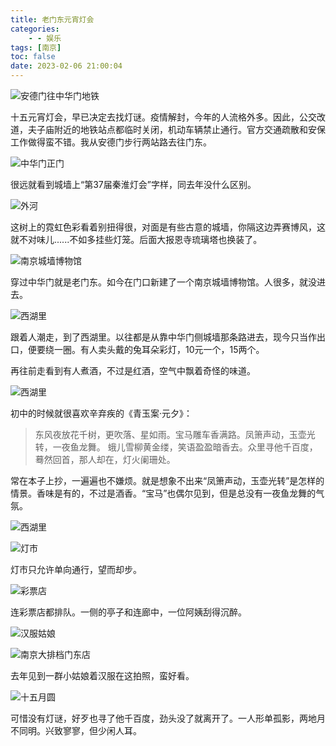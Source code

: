 ```yaml
---
title: 老门东元宵灯会
categories:
    - - 娱乐
tags: [南京]
toc: false
date: 2023-02-06 21:00:04
---
```


![安德门往中华门地铁](https://mdreame-1315121834.cos.ap-hongkong.myqcloud.com/markdown-img/202302062113117.jpg)

十五元宵灯会，早已决定去找灯谜。疫情解封，今年的人流格外多。因此，公交改道，夫子庙附近的地铁站点都临时关闭，机动车辆禁止通行。官方交通疏散和安保工作做得蛮不错。我从安德门步行两站路去往门东。



<!-- more -->



![中华门正门](https://mdreame-1315121834.cos.ap-hongkong.myqcloud.com/markdown-img/202302062121980.jpg)

很远就看到城墙上“第37届秦淮灯会”字样，同去年没什么区别。

![外河](https://mdreame-1315121834.cos.ap-hongkong.myqcloud.com/markdown-img/202302062124949.jpg)

这树上的霓虹色彩看着别扭得很，对面是有些古意的城墙，你隔这边弄赛博风，这就不对味儿......不如多挂些灯笼。后面大报恩寺琉璃塔也换装了。

![南京城墙博物馆](https://mdreame-1315121834.cos.ap-hongkong.myqcloud.com/markdown-img/202302062130883.jpg)

穿过中华门就是老门东。如今在门口新建了一个南京城墙博物馆。人很多，就没进去。

![西湖里](https://mdreame-1315121834.cos.ap-hongkong.myqcloud.com/markdown-img/202302062129106.jpg)

跟着人潮走，到了西湖里。以往都是从靠中华门侧城墙那条路进去，现今只当作出口，便要绕一圈。有人卖头戴的兔耳朵彩灯，10元一个，15两个。

再往前走看到有人煮酒，不过是红酒，空气中飘着奇怪的味道。

![西湖里](https://mdreame-1315121834.cos.ap-hongkong.myqcloud.com/markdown-img/202302062129853.jpg)

初中的时候就很喜欢辛弃疾的《青玉案·元夕》：


> 东风夜放花千树，更吹落、星如雨。宝马雕车香满路。凤箫声动，玉壶光转，一夜鱼龙舞。
> 蛾儿雪柳黄金缕，笑语盈盈暗香去。众里寻他千百度，蓦然回首，那人却在，灯火阑珊处。

常在本子上抄，一遍遍也不嫌烦。就是想象不出来“凤箫声动，玉壶光转”是怎样的情景。香味是有的，不过是酒香。“宝马”也偶尔见到，但是总没有一夜鱼龙舞的气氛。

![西湖里](https://mdreame-1315121834.cos.ap-hongkong.myqcloud.com/markdown-img/202302062129651.jpg)

![灯市](https://mdreame-1315121834.cos.ap-hongkong.myqcloud.com/markdown-img/202302062111338.jpg)

灯市只允许单向通行，望而却步。

![彩票店](https://mdreame-1315121834.cos.ap-hongkong.myqcloud.com/markdown-img/202302062131865.jpg)

连彩票店都排队。一侧的亭子和连廊中，一位阿姨刮得沉醉。

![汉服姑娘](https://mdreame-1315121834.cos.ap-hongkong.myqcloud.com/markdown-img/202302062132878.jpg)

![南京大排档门东店](https://mdreame-1315121834.cos.ap-hongkong.myqcloud.com/markdown-img/202302062132476.jpg)

去年见到一群小姑娘着汉服在这拍照，蛮好看。

![十五月圆](https://mdreame-1315121834.cos.ap-hongkong.myqcloud.com/markdown-img/202302062132250.jpg)

可惜没有灯谜，好歹也寻了他千百度，劲头没了就离开了。一人形单孤影，两地月不同明。兴致寥寥，但少闲人耳。
